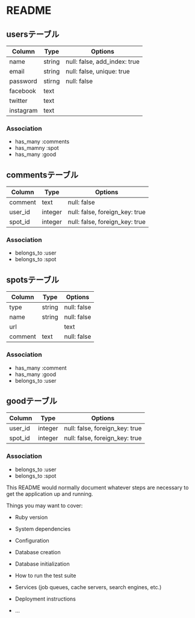 # README
## usersテーブル
|Column|Type|Options|
|------|----|-------|
|name|string|null: false, add_index: true|
|email|string|null: false, unique: true|
|password|stirng|null: false|
|facebook|text|
|twitter|text|
|instagram|text|
### Association
- has_many :comments
- has_mamny :spot
- has_many :good

## commentsテーブル
|Column|Type|Options|
|------|----|-------|
|comment|text|null: false|
|user_id|integer|null: false, foreign_key: true|
|spot_id|integer|null: false, foreign_key: true|
### Association
- belongs_to :user
- belongs_to :spot

## spotsテーブル
|Column|Type|Options|
|------|----|-------|
|type|string|null: false|
|name|string|null: false|
|url||text|
|comment|text|null: false|
### Association
- has_many :comment
- has_many :good
- belongs_to :user

## goodテーブル
|Column|Type|Options|
|------|----|-------|
|user_id|integer|null: false, foreign_key: true|
|spot_id|integer|null: false, foreign_key: true|
### Association
- belongs_to :user
- belongs_to :spot

This README would normally document whatever steps are necessary to get the
application up and running.

Things you may want to cover:

* Ruby version

* System dependencies

* Configuration

* Database creation

* Database initialization

* How to run the test suite

* Services (job queues, cache servers, search engines, etc.)

* Deployment instructions

* ...
